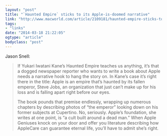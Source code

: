 ```yaml
---
layout: "post"
title: "`Haunted Empire` sticks to its Apple-is-doomed narrative"
link: "http://www.macworld.com/article/2109181/haunted-empire-sticks-to-its-apple-is-doomed-narrative.html"
tags: 
- "links"
date: "2014-03-18 21:22:05"
ogtype: "article"
bodyclass: "post"
---
```


Jason Snell:

> If Yukari Iwatani Kane’s Haunted Empire teaches us anything, it’s that a dogged newspaper reporter who wants to write a book about Apple needs a narrative hook to hang the story on. In Kane’s case it’s right there in the title: Apple is an empire that’s haunted by its fallen emperor, Steve Jobs, an organization that just can’t make up for his loss and is falling apart right before our eyes.
> 
> The book pounds that premise endlessly, wrapping up numerous chapters by describing photos of “the emperor” looking down on his former subjects at Cupertino. No, seriously. Apple’s foundation, she writes at one point, is “a cult built around a dead man.” When Apple Geniuses knock on your door and offer you literature describing how AppleCare can guarantee eternal life, you’ll have to admit she’s right.